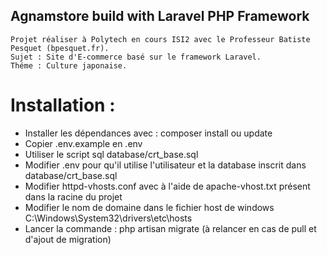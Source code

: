 ## Agnamstore build with Laravel PHP Framework

    Projet réaliser à Polytech en cours ISI2 avec le Professeur Batiste Pesquet (bpesquet.fr).
    Sujet : Site d'E-commerce basé sur le framework Laravel.
    Théme : Culture japonaise.

# Installation :
 - Installer les dépendances avec : composer install ou update
 - Copier .env.example en .env
 - Utiliser le script sql  database/crt_base.sql
 - Modifier .env pour qu'il utilise l'utilisateur et la database inscrit dans  database/crt_base.sql
 - Modifier httpd-vhosts.conf avec à l'aide de apache-vhost.txt présent dans la racine du projet
 - Modifier le nom de domaine dans le fichier host de windows C:\Windows\System32\drivers\etc\hosts
 - Lancer la commande  : php artisan migrate (à relancer en cas de pull et d'ajout de migration)
